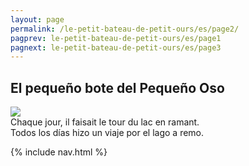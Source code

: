 ```yaml
---
layout: page
permalink: /le-petit-bateau-de-petit-ours/es/page2/
pagprev: le-petit-bateau-de-petit-ours/es/page1
pagnext: le-petit-bateau-de-petit-ours/es/page3
---
```


## El pequeño bote del Pequeño Oso

<img src="{{ site.baseurl }}/img/le-petit-bateau-de-petit-ours/page2.jpg"/>

<div class="childbook-text">
Chaque jour, il faisait le tour du lac en ramant.<br />
Todos los días hizo un viaje por el lago a remo.
</div>

{% include nav.html %}
